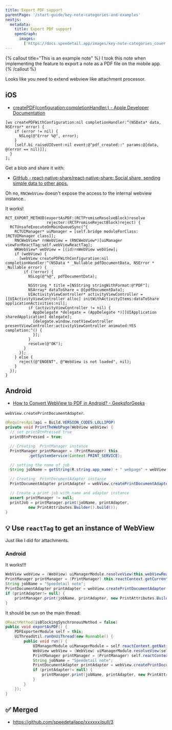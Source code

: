 ```yaml
---
title: Export PDF support
parentPage: '/start-guide/key-note-categories-and-examples'
nextjs:
  metadata:
    title: Export PDF support
    openGraph:
      images:
        ['https://docs.speedetail.app/images/key-note-categories_cover.png']
---
```


{% callout title="This is an example note" %}
I took this note when implementing the feature to export a note as a PDF file on the mobile app.
{% /callout %}

Looks like you need to extend webview like attachment processor.

## iOS

- [createPDF(configuration:completionHandler:) - Apple Developer Documentation](https://developer.apple.com/documentation/webkit/wkwebview/3650490-createpdf)

```objc
[wv createPDFWithConfiguration:nil completionHandler:^(NSData* data, NSError* error) {
    if (error != nil) {
      NSLog(@"Error %@", error);
    }
    [self.bi raiseUIEvent:nil event:@"pdf_created::" params:@[data, @(error == nil)]];
  }
];
```

Get a blob and share it with:

- [GitHub - react-native-share/react-native-share: Social share, sending simple data to other apps.](https://github.com/react-native-share/react-native-share)

Oh no, `RNCWebView` doesn't expose the access to the internal webview instance..

It works!

```objc
RCT_EXPORT_METHOD(exportAsPDF:(RCTPromiseResolveBlock)resolve
                  rejecter:(RCTPromiseRejectBlock)reject) {
  RCTUnsafeExecuteOnMainQueueSync(^{
    RCTUIManager* uiManager = [self.bridge moduleForClass:[RCTUIManager class]];
    RNCWebView* rnWebView = (RNCWebView*)[uiManager viewForReactTag:self.webViewReactTag];
    WKWebView* webView = [(id)rnWebView webView];
    if (webView) {
      [webView createPDFWithConfiguration:nil completionHandler:^(NSData * _Nullable pdfDocumentData, NSError * _Nullable error) {
        if (!error) {
          NSLog(@"%@", pdfDocumentData);

          NSString * title =[NSString stringWithFormat:@"PDF"];
          NSArray* dataToShare = @[pdfDocumentData];
          UIActivityViewController* activityViewController = [[UIActivityViewController alloc] initWithActivityItems:dataToShare applicationActivities:nil];
          if (activityViewController != nil) {
            AppDelegate *delegate = (AppDelegate *)[[UIApplication sharedApplication] delegate];
            [delegate.window.rootViewController presentViewController:activityViewController animated:YES completion:^() {
            }];
          }
          resolve(@"OK");
        }
      }];
    } else {
      reject(@"ENOENT", @"WebView is not loaded", nil);
    }
  });
}
```

## Android

- [How to Convert WebView to PDF in Android? - GeeksforGeeks](https://www.geeksforgeeks.org/how-to-convert-webview-to-pdf-in-android/)

`webView.createPrintDocumentAdapter`.

```java
@RequiresApi(api = Build.VERSION_CODES.LOLLIPOP)
private void PrintTheWebPage(WebView webView) {
  // set printBtnPressed true
  printBtnPressed = true;

  // Creating  PrintManager instance
  PrintManager printManager = (PrintManager) this
          .getSystemService(Context.PRINT_SERVICE);

  // setting the name of job
  String jobName = getString(R.string.app_name) + " webpage" + webView.getUrl();

  // Creating  PrintDocumentAdapter instance
  PrintDocumentAdapter printAdapter = webView.createPrintDocumentAdapter(jobName);

  // Create a print job with name and adapter instance
  assert printManager != null;
  printJob = printManager.print(jobName, printAdapter,
          new PrintAttributes.Builder().build());
}
```

## 💡 Use `reactTag` to get an instance of WebView

Just like I did for attachments.

### Android

It works!!!

```java
WebView webView = (WebView) uiManagerModule.resolveView(this.webViewReactTag);
PrintManager printManager = (PrintManager) this.reactContext.getCurrentActivity().getSystemService(Context.PRINT_SERVICE);
String jobName = "Speedetail note";
PrintDocumentAdapter printAdapter = webView.createPrintDocumentAdapter(jobName);
if (printAdapter!= null) {
    printManager.print(jobName, printAdapter, new PrintAttributes.Builder().build());
}
```

It should be run on the main thread:

```java
@ReactMethod(isBlockingSynchronousMethod = false)
public void exportAsPDF() {
    PDFExporterModule self = this;
    UiThreadUtil.runOnUiThread(new Runnable() {
        public void run() {
            UIManagerModule uiManagerModule = self.reactContext.getNativeModule(UIManagerModule.class);
            WebView webView = (WebView) uiManagerModule.resolveView(self.webViewReactTag);
            PrintManager printManager = (PrintManager) self.reactContext.getCurrentActivity().getSystemService(Context.PRINT_SERVICE);
            String jobName = "Speedetail note";
            PrintDocumentAdapter printAdapter = webView.createPrintDocumentAdapter(jobName);
            if (printAdapter!= null) {
                printManager.print(jobName, printAdapter, new PrintAttributes.Builder().build());
            }
        }
    });
}
```

## ✅ Merged

- https://github.com/speedetailapp/xxxxxx/pull/3

